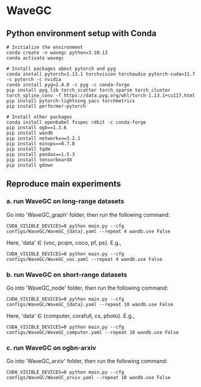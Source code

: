 # WaveGC

## Python environment setup with Conda
```
# Initialize the environment
conda create -n wavegc python=3.10.13
conda activate wavegc

# Install packages about pytorch and pyg
conda install pytorch=1.13.1 torchvision torchaudio pytorch-cuda=11.7 -c pytorch -c nvidia
conda install pyg=2.4.0 -c pyg -c conda-forge
pip install pyg_lib torch_scatter torch_sparse torch_cluster torch_spline_conv -f https://data.pyg.org/whl/torch-1.13.1+cu117.html
pip install pytorch-lightning yacs torchmetrics
pip install performer-pytorch

# Install other packages
conda install openbabel fsspec rdkit -c conda-forge
pip install ogb==1.3.6
pip install wandb
pip install networkx==3.2.1
pip install einops==0.7.0
pip install tqdm
pip install pandas==1.5.3
pip install tensorboardX
pip install gdown
```

## Reproduce main experiments
### a. run WaveGC on long-range datasets
Go into 'WaveGC_graph' folder, then run the following command:
```
CUDA_VISIBLE_DEVICES=0 python main.py --cfg configs/WaveGC/WaveGC_{data}.yaml --repeat 4 wandb.use False
```
Here, 'data' $\in$ {voc, pcqm, coco, pf, ps}. E.g.,
```
CUDA_VISIBLE_DEVICES=0 python main.py --cfg configs/WaveGC/WaveGC_voc.yaml --repeat 4 wandb.use False
```

### b. run WaveGC on short-range datasets
Go into 'WaveGC_node' folder, then run the following command:
```
CUDA_VISIBLE_DEVICES=0 python main.py --cfg configs/WaveGC/WaveGC_{data}.yaml --repeat 10 wandb.use False
```
Here, 'data' $\in$ {computer, corafull, cs, photo}. E.g.,
```
CUDA_VISIBLE_DEVICES=0 python main.py --cfg configs/WaveGC/WaveGC_computer.yaml --repeat 10 wandb.use False
```

### c. run WaveGC on ogbn-arxiv
Go into 'WaveGC_arxiv' folder, then run the following command:
```
CUDA_VISIBLE_DEVICES=0 python main.py --cfg configs/WaveGC/WaveGC_arxiv.yaml --repeat 10 wandb.use False
```
